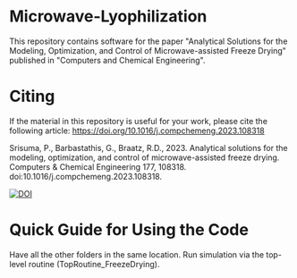 # Microwave-Lyophilization
This repository contains software for the paper "Analytical Solutions for the Modeling, Optimization, and Control of Microwave-assisted Freeze Drying" published in "Computers and Chemical Engineering".


# Citing
If the material in this repository is useful for your work, please cite the following article:
https://doi.org/10.1016/j.compchemeng.2023.108318

Srisuma, P., Barbastathis, G., Braatz, R.D., 2023. Analytical solutions for the modeling, optimization, and control of microwave-assisted freeze drying. Computers & Chemical Engineering 177, 108318. doi:10.1016/j.compchemeng.2023.108318.

[![DOI](https://zenodo.org/badge/DOI/10.5281/zenodo.7966835.svg)](https://doi.org/10.5281/zenodo.7966835)


# Quick Guide for Using the Code
Have all the other folders in the same location. Run simulation via the top-level routine (TopRoutine_FreezeDrying).
